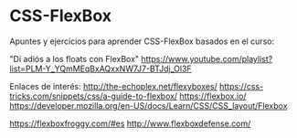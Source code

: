 # CSS-FlexBox
Apuntes y ejercicios para aprender CSS-FlexBox basados en el curso:

"Di adiós a los floats con FlexBox" 
https://www.youtube.com/playlist?list=PLM-Y_YQmMEqBxAQxxNW7J7-BTJdj_Ol3F


Enlaces de interés: 
http://the-echoplex.net/flexyboxes/
https://css-tricks.com/snippets/css/a-guide-to-flexbox/
https://flexbox.io/
https://developer.mozilla.org/en-US/docs/Learn/CSS/CSS_layout/Flexbox

https://flexboxfroggy.com/#es
http://www.flexboxdefense.com/
